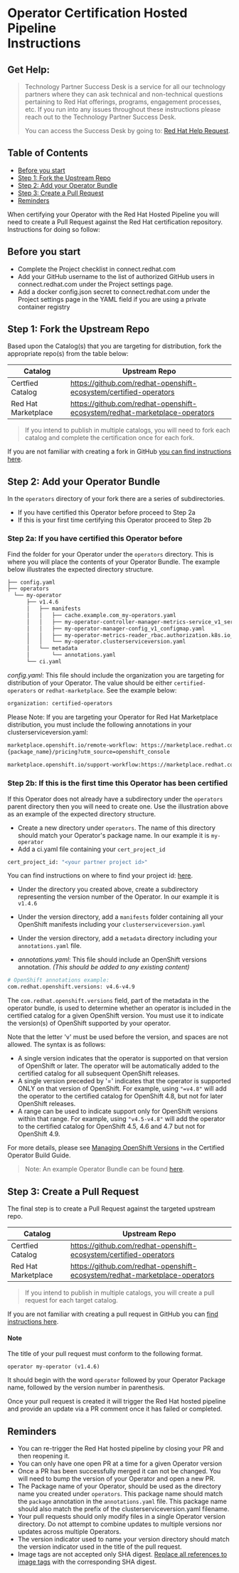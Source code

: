 # Operator Certification Hosted Pipeline<br/>Instructions

## Get Help:
> Technology Partner Success Desk is a service  for all our technology partners where they can ask technical and non-technical questions pertaining to Red Hat offerings, programs, engagement processes, etc. If you run into any issues throughout these instructions please reach out to the Technology Partner Success Desk. 
>
> You can access the Success Desk by going to: [Red Hat Help Request](https://connect.redhat.com/support/technology-partner/#/). 


## Table of Contents
* [Before you start](#before-you-start)
* [Step 1: Fork the Upstream Repo](#fork)
* [Step 2: Add your Operator Bundle](#add-bundle)
* [Step 3: Create a Pull Request](#pull-request)
* [Reminders](#reminders)
 
 When certifying your Operator with the Red Hat Hosted Pipeline you will need to create a Pull Request against the Red Hat certification repository.  Instructions for doing so follow:

## <a id="before-you-start"></a>Before you start
* Complete the Project checklist in connect.redhat.com
* Add your GitHub username to the list of authorized GitHub users in connect.redhat.com under the Project settings page. 
* Add a docker config.json secret to connect.redhat.com under the Project settings page in the YAML field if you are using a private container registry

## <a id="fork"></a>Step 1: Fork the Upstream Repo
Based upon the Catalog(s) that you are targeting for distribution, fork the appropriate repo(s) from the table below:

| Catalog             | Upstream Repo |
|-------------------- |---------------------------------------------------------------------------|
| Certfied Catalog    | https://github.com/redhat-openshift-ecosystem/certified-operators |
| Red Hat Marketplace | https://github.com/redhat-openshift-ecosystem/redhat-marketplace-operators |

> If you intend to publish in multiple catalogs, you will need to fork each catalog and complete the certification once for each fork. 

If you are not familiar with creating a fork in GitHub [you can find instructions here](https://docs.github.com/en/get-started/quickstart/fork-a-repo). 


## <a id="add-bundle"></a>Step 2: Add your Operator Bundle
In the `operators` directory of your fork there are a series of subdirectories. 

* If you have certified this Operator before proceed to Step 2a
* If this is your first time certifying this Operator proceed to Step 2b

### Step 2a: If you have certified this Operator before
Find the folder for your Operator under the `operators` directory. This is where you will place the contents of your Operator Bundle. The example below illustrates the expected directory structure. 

```bash
├── config.yaml
├── operators
  └── my-operator
      ├── v1.4.6
      │   ├── manifests
      │   │   ├── cache.example.com_my-operators.yaml
      │   │   ├── my-operator-controller-manager-metrics-service_v1_service.yaml
      │   │   ├── my-operator-manager-config_v1_configmap.yaml
      │   │   ├── my-operator-metrics-reader_rbac.authorization.k8s.io_v1_clusterrole.yaml
      │   │   └── my-operator.clusterserviceversion.yaml
      │   └── metadata
      │       └── annotations.yaml
      └── ci.yaml
```
*config.yaml*: This file should include the organization you are targeting for distribution of your Operator. The value should be either `certified-operators` or `redhat-marketplace`. See the example below:
``` bash
organization: certified-operators
```

Please Note: If you are targeting your Operator for Red Hat Marketplace distribution, you must include the following annotations in your clusterserviceversion.yaml:
``` bash
marketplace.openshift.io/remote-workflow: https://marketplace.redhat.com/en-us/operators/
{package_name}/pricing?utm_source=openshift_console
 
marketplace.openshift.io/support-workflow:https://marketplace.redhat.com/en-us/operators/\{package_name}/support?utm_source=openshift_console
```

### Step 2b: If this is the first time this Operator has been certified
If this Operator does not already have a subdirectory under the `operators` parent directory then you will need to create one. Use the illustration above as an example of the expected directory structure. 

* Create a new directory under `operators`.  The name of this directory should match your Operator's package name. In our example it is `my-operator` 
* Add a ci.yaml file containing your `cert_project_id`
``` bash
cert_project_id: "<your partner project id>"
```
You can find instructions on where to find your project id: [here](https://github.com/redhat-openshift-ecosystem/certification-releases/blob/main/4.9/ga/operator-cert-workflow.md#step-a---get-project-id). 
* Under the directory you created above, create a subdirectory representing the version number of the Operator. In our example it is `v1.4.6`

* Under the version directory, add a `manifests` folder containing all your OpenShift manifests including your `clusterserviceversion.yaml`
* Under the version directory, add a `metadata` directory including your `annotations.yaml` file. 
* *annotations.yaml*: This file should include an OpenShift versions annotation. *(This should be added to any existing content)*
```bash
# OpenShift annotations example:
com.redhat.openshift.versions: v4.6-v4.9
```
The `com.redhat.openshift.versions` field, part of the metadata in the operator bundle, is used to determine whether an operator is included in the certified catalog for a given OpenShift version. You must use it to indicate the version(s) of OpenShift supported by your operator.

Note that the letter 'v' must be used before the version, and spaces are not allowed.
The syntax is as follows:
* A single version indicates that the operator is supported on that version of OpenShift or later. The operator will be automatically added to the certified catalog for all subsequent OpenShift releases.
* A single version preceded by '=' indicates that the operator is supported ONLY on that version of OpenShift. For example, using `"=v4.8"` will add the operator to the certified catalog for OpenShift 4.8, but not for later OpenShift releases.
* A range can be used to indicate support only for OpenShift versions within that range. For example, using `"v4.5-v4.8"` will add the operator to the certified catalog for OpenShift 4.5, 4.6 and 4.7 but not for OpenShift 4.9.

For more details, please see [Managing OpenShift Versions](https://redhat-connect.gitbook.io/certified-operator-guide/ocp-deployment/operator-metadata/bundle-directory/managing-openshift-versions) in the Certified Operator Build Guide.

> Note: An example Operator Bundle can be found [here](https://github.com/opdev/simple-demo-pipeline/tree/main/operators/simple-demo-operator).

## <a id="pull-request"></a>Step 3: Create a Pull Request
The final step is to create a Pull Request against the targeted upstream repo. 

| Catalog             | Upstream Repo |
|-------------------- |---------------------------------------------------------------------------|
| Certfied Catalog    | https://github.com/redhat-openshift-ecosystem/certified-operators |
| Red Hat Marketplace | https://github.com/redhat-openshift-ecosystem/redhat-marketplace-operators |

> If you intend to publish in multiple catalogs, you will create a pull request for each target catalog. 

If you are not familiar with creating a pull request in GitHub you can [find instructions here](https://docs.github.com/en/pull-requests/collaborating-with-pull-requests/proposing-changes-to-your-work-with-pull-requests/creating-a-pull-request-from-a-fork). 

#### Note
The title of your pull request must conform to the following format.  

```
operator my-operator (v1.4.6)
```

It should begin with the word `operator` followed by your Operator Package name, followed by the version number in parenthesis. 

Once your pull request is created it will trigger the Red Hat hosted pipeline and provide an update via a PR comment once it has failed or completed. 


## <a id="reminders"></a>Reminders
* You can re-trigger the Red Hat hosted pipeline by closing your PR and then reopening it. 
* You can only have one open PR at a time for a given Operator version
* Once a PR has been successfully merged it can not be changed.  You will need to bump the version of your Operator and open a new PR. 
* The Package name of your Operator, should be used as the directory name you created under `operators`.  This package name should match the `package` annotation in the `annotations.yaml` file. This package name should also match the prefix of the clusterserviceversion.yaml filename.  
* Your pull requests should only modify files in a single Operator version directory.  Do not attempt to combine updates to multiple versions nor updates across multiple Operators. 
* The version indicator used to name your version directory should match the version indicator used in the title of the pull request. 
* Image tags are not accepted only SHA digest.  [Replace all references to image tags](troubleshooting.md#pinning) with the corresponding SHA digest. 



